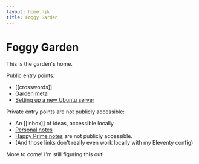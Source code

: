 ```yaml
---
layout: home.njk
title: Foggy Garden
---
```


# Foggy Garden

This is the garden's home.

Public entry points:
* [[crosswords]]
* [Garden meta](meta)
* [Setting up a new Ubuntu server](new-server)

Private entry points are not publicly accessible:
* An [[inbox]] of ideas, accessible locally.
* [Personal notes](personal/index.md)
* [Happy Prime notes](happy-prime/index.md) are not publicly accessible.
* (And those links don't really even work locally with my Eleventy config)

More to come! I'm still figuring this out!
